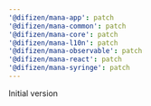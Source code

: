 ```yaml
---
'@difizen/mana-app': patch
'@difizen/mana-common': patch
'@difizen/mana-core': patch
'@difizen/mana-l10n': patch
'@difizen/mana-observable': patch
'@difizen/mana-react': patch
'@difizen/mana-syringe': patch
---
```


Initial version
